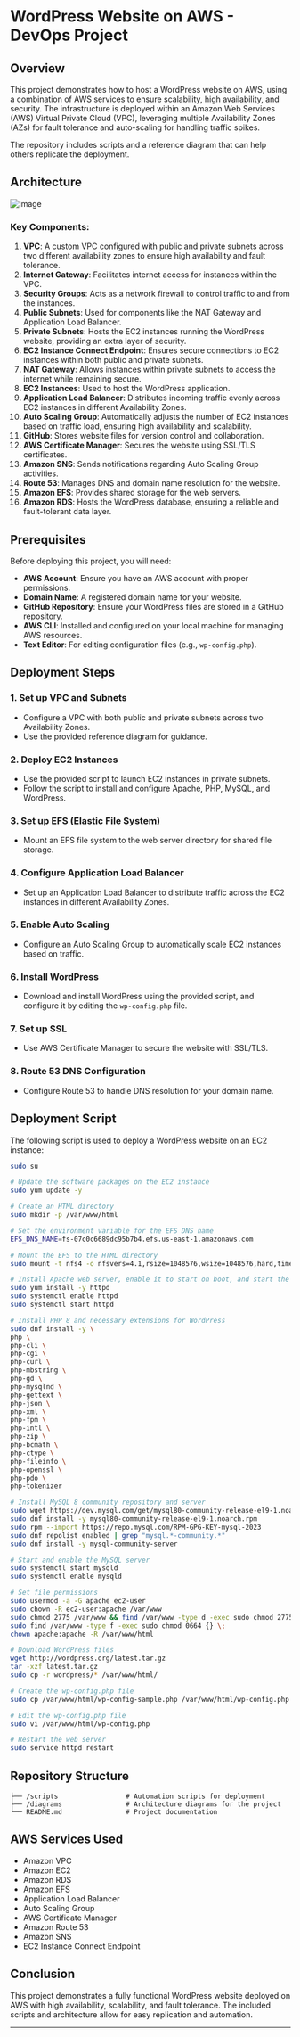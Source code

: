 # WordPress Website on AWS - DevOps Project
## Overview
This project demonstrates how to host a WordPress website on AWS, using a combination of AWS services to ensure scalability, high availability, and security. The infrastructure is deployed within an Amazon Web Services (AWS) Virtual Private Cloud (VPC), leveraging multiple Availability Zones (AZs) for fault tolerance and auto-scaling for handling traffic spikes. 

The repository includes scripts and a reference diagram that can help others replicate the deployment.

## Architecture
![image](https://github.com/user-attachments/assets/0f64cb41-3a61-4b50-8829-b6dcdf097d2f)

### Key Components:
1. **VPC**: A custom VPC configured with public and private subnets across two different availability zones to ensure high availability and fault tolerance.
2. **Internet Gateway**: Facilitates internet access for instances within the VPC.
3. **Security Groups**: Acts as a network firewall to control traffic to and from the instances.
4. **Public Subnets**: Used for components like the NAT Gateway and Application Load Balancer.
5. **Private Subnets**: Hosts the EC2 instances running the WordPress website, providing an extra layer of security.
6. **EC2 Instance Connect Endpoint**: Ensures secure connections to EC2 instances within both public and private subnets.
7. **NAT Gateway**: Allows instances within private subnets to access the internet while remaining secure.
8. **EC2 Instances**: Used to host the WordPress application.
9. **Application Load Balancer**: Distributes incoming traffic evenly across EC2 instances in different Availability Zones.
10. **Auto Scaling Group**: Automatically adjusts the number of EC2 instances based on traffic load, ensuring high availability and scalability.
11. **GitHub**: Stores website files for version control and collaboration.
12. **AWS Certificate Manager**: Secures the website using SSL/TLS certificates.
13. **Amazon SNS**: Sends notifications regarding Auto Scaling Group activities.
14. **Route 53**: Manages DNS and domain name resolution for the website.
15. **Amazon EFS**: Provides shared storage for the web servers.
16. **Amazon RDS**: Hosts the WordPress database, ensuring a reliable and fault-tolerant data layer.

## Prerequisites
Before deploying this project, you will need:
- **AWS Account**: Ensure you have an AWS account with proper permissions.
- **Domain Name**: A registered domain name for your website.
- **GitHub Repository**: Ensure your WordPress files are stored in a GitHub repository.
- **AWS CLI**: Installed and configured on your local machine for managing AWS resources.
- **Text Editor**: For editing configuration files (e.g., `wp-config.php`).

## Deployment Steps

### 1. Set up VPC and Subnets
- Configure a VPC with both public and private subnets across two Availability Zones.
- Use the provided reference diagram for guidance.

### 2. Deploy EC2 Instances
- Use the provided script to launch EC2 instances in private subnets.
- Follow the script to install and configure Apache, PHP, MySQL, and WordPress.

### 3. Set up EFS (Elastic File System)
- Mount an EFS file system to the web server directory for shared file storage.

### 4. Configure Application Load Balancer
- Set up an Application Load Balancer to distribute traffic across the EC2 instances in different Availability Zones.

### 5. Enable Auto Scaling
- Configure an Auto Scaling Group to automatically scale EC2 instances based on traffic.

### 6. Install WordPress
- Download and install WordPress using the provided script, and configure it by editing the `wp-config.php` file.

### 7. Set up SSL
- Use AWS Certificate Manager to secure the website with SSL/TLS.

### 8. Route 53 DNS Configuration
- Configure Route 53 to handle DNS resolution for your domain name.

## Deployment Script

The following script is used to deploy a WordPress website on an EC2 instance:

```bash
sudo su

# Update the software packages on the EC2 instance 
sudo yum update -y

# Create an HTML directory 
sudo mkdir -p /var/www/html

# Set the environment variable for the EFS DNS name
EFS_DNS_NAME=fs-07c0c6689dc95b7b4.efs.us-east-1.amazonaws.com

# Mount the EFS to the HTML directory 
sudo mount -t nfs4 -o nfsvers=4.1,rsize=1048576,wsize=1048576,hard,timeo=600,retrans=2,noresvport "$EFS_DNS_NAME":/ /var/www/html

# Install Apache web server, enable it to start on boot, and start the server immediately
sudo yum install -y httpd
sudo systemctl enable httpd 
sudo systemctl start httpd

# Install PHP 8 and necessary extensions for WordPress
sudo dnf install -y \
php \
php-cli \
php-cgi \
php-curl \
php-mbstring \
php-gd \
php-mysqlnd \
php-gettext \
php-json \
php-xml \
php-fpm \
php-intl \
php-zip \
php-bcmath \
php-ctype \
php-fileinfo \
php-openssl \
php-pdo \
php-tokenizer

# Install MySQL 8 community repository and server
sudo wget https://dev.mysql.com/get/mysql80-community-release-el9-1.noarch.rpm 
sudo dnf install -y mysql80-community-release-el9-1.noarch.rpm 
sudo rpm --import https://repo.mysql.com/RPM-GPG-KEY-mysql-2023
sudo dnf repolist enabled | grep "mysql.*-community.*"
sudo dnf install -y mysql-community-server 

# Start and enable the MySQL server
sudo systemctl start mysqld
sudo systemctl enable mysqld

# Set file permissions
sudo usermod -a -G apache ec2-user
sudo chown -R ec2-user:apache /var/www
sudo chmod 2775 /var/www && find /var/www -type d -exec sudo chmod 2775 {} \;
sudo find /var/www -type f -exec sudo chmod 0664 {} \;
chown apache:apache -R /var/www/html 

# Download WordPress files
wget http://wordpress.org/latest.tar.gz
tar -xzf latest.tar.gz
sudo cp -r wordpress/* /var/www/html/

# Create the wp-config.php file
sudo cp /var/www/html/wp-config-sample.php /var/www/html/wp-config.php

# Edit the wp-config.php file
sudo vi /var/www/html/wp-config.php

# Restart the web server
sudo service httpd restart
```

## Repository Structure

```plaintext
├── /scripts                 # Automation scripts for deployment
├── /diagrams                # Architecture diagrams for the project
└── README.md                # Project documentation
```

## AWS Services Used
- Amazon VPC
- Amazon EC2
- Amazon RDS
- Amazon EFS
- Application Load Balancer
- Auto Scaling Group
- AWS Certificate Manager
- Amazon Route 53
- Amazon SNS
- EC2 Instance Connect Endpoint

## Conclusion
This project demonstrates a fully functional WordPress website deployed on AWS with high availability, scalability, and fault tolerance. The included scripts and architecture allow for easy replication and automation.

---
